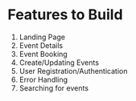# Features to Build
1. Landing Page
2. Event Details
3. Event Booking
4. Create/Updating Events
5. User Registration/Authentication
6. Error Handling
7. Searching for events